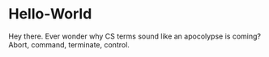 # Hello-World

Hey there. Ever wonder why CS terms sound like an apocolypse is coming? Abort, command, terminate, control. 

